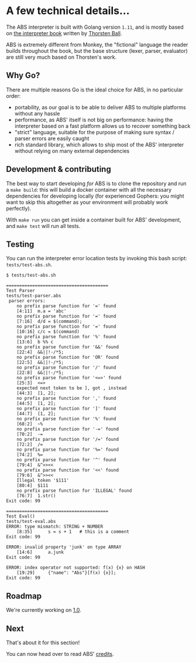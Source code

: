 # A few technical details...

The ABS interpreter is built with Golang version `1.11`, and is mostly based on [the interpreter book](https://interpreterbook.com/) written by [Thorsten Ball](https://twitter.com/thorstenball).

ABS is extremely different from Monkey, the "fictional" language the reader builds throughout the book, but the base structure (lexer, parser, evaluator) are still very much based on Thorsten's work.

## Why Go?

There are multiple reasons Go is the ideal choice for ABS, in no
particular order:

* portability, as our goal is to be able to deliver ABS to
multiple platforms without any hassle
* performance, as ABS' itself is not big on performance: having the
interpreter based on a fast platform allows us to recover
something back
* "strict" language, suitable for the purpose of making sure
syntax / parser errors are easily caught
* rich standard library, which allows to ship most of the ABS'
interpreter without relying on many external dependencies

## Development & contributing

The best way to start developing *for* ABS is to clone the repository
and run a `make build`: this will build a docker container with all
the necessary dependencies for developing locally (for experienced
Gophers: you might want to skip this altogether as your environment
will probably work perfectly).

With `make run` you can get inside a container built for ABS'
development, and `make test` will run all tests.

## Testing
You can run the interpreter error location tests by invoking this bash script: `tests/test-abs.sh`.
```
$ tests/test-abs.sh

=======================================
Test Parser
tests/test-parser.abs
 parser errors:
	no prefix parse function for '=' found
	[4:11]	m.a = 'abc'
	no prefix parse function for '=' found
	[7:16]	d/d = $(command);
	no prefix parse function for '=' found
	[10:16]	c/c = $(command)
	no prefix parse function for '%' found
	[13:6]	b %% c
	no prefix parse function for '&&' found
	[22:4]	&&||!-/*5;
	no prefix parse function for 'OR' found
	[22:5]	&&||!-/*5;
	no prefix parse function for '/' found
	[22:8]	&&||!-/*5;
	no prefix parse function for '<=>' found
	[25:3]	<=>
	expected next token to be ], got , instead
	[44:3]	[1, 2];
	no prefix parse function for ',' found
	[44:5]	[1, 2];
	no prefix parse function for ']' found
	[44:7]	[1, 2];
	no prefix parse function for '%' found
	[68:2]	~%
	no prefix parse function for '-=' found
	[70:2]	-=
	no prefix parse function for '/=' found
	[72:2]	/=
	no prefix parse function for '%=' found
	[74:2]	%=
	no prefix parse function for '^' found
	[79:4]	&^>><<
	no prefix parse function for '<<' found
	[79:6]	&^>><<
	Illegal token '$111'
	[80:4]	$111
	no prefix parse function for 'ILLEGAL' found
	[76:7]	1.str()
Exit code: 99

=======================================
Test Eval()
tests/test-eval.abs
ERROR: type mismatch: STRING + NUMBER
	[8:35]	    s = s + 1   # this is a comment
Exit code: 99

ERROR: invalid property 'junk' on type ARRAY
	[14:6]	    a.junk
Exit code: 99

ERROR: index operator not supported: f(x) {x} on HASH
	[19:29]	    {"name": "Abs"}[f(x) {x}];  
Exit code: 99

```
## Roadmap

We're currently working on [1.0](https://github.com/abs-lang/abs/milestone/5).

## Next

That's about it for this section!

You can now head over to read ABS' [credits](/misc/credits).
